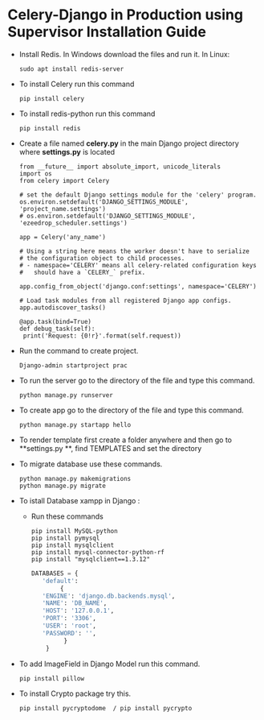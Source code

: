 # Celery-Django in Production using Supervisor Installation Guide
 - Install Redis. In Windows download the files and run it. In Linux:
   ```
   sudo apt install redis-server
   ```
 - To install Celery run this command
   ```
   pip install celery
   ```
 - To install redis-python run this command
   ```
   pip install redis
   ```
 - Create a file named **celery.py** in the main Django project directory where **settings.py** is located
   ```
   from __future__ import absolute_import, unicode_literals
   import os
   from celery import Celery

   # set the default Django settings module for the 'celery' program.
   os.environ.setdefault('DJANGO_SETTINGS_MODULE', 'project_name.settings')
   # os.environ.setdefault('DJANGO_SETTINGS_MODULE', 'ezeedrop_scheduler.settings')

   app = Celery('any_name')

   # Using a string here means the worker doesn't have to serialize
   # the configuration object to child processes.
   # - namespace='CELERY' means all celery-related configuration keys
   #   should have a `CELERY_` prefix.

   app.config_from_object('django.conf:settings', namespace='CELERY')
   
   # Load task modules from all registered Django app configs.
   app.autodiscover_tasks()

   @app.task(bind=True)
   def debug_task(self):
   	print('Request: {0!r}'.format(self.request))
   ```   
   
 - Run the command to create project.
   ```
   Django-admin startproject prac
   ```
   
 - To run the server go to the directory of the file and type this command.
   ```
   python manage.py runserver
   ```
 - To create app go to the directory of the file and type this command.
   ```
   python manage.py startapp hello
   ```
 - To render template first create a folder anywhere and then go to **settings.py **, find TEMPLATES and set the directory
 - To migrate database use these commands.
   ```
   python manage.py makemigrations
   python manage.py migrate
   ```
 - To istall Database xampp in Django :
   - Run these commands
     ```
     pip install MySQL-python
     pip install pymysql
     pip install mysqlclient
     pip install mysql-connector-python-rf
     pip install "mysqlclient==1.3.12"
     ```
     
     ```Python
     DATABASES = {
		'default':  
			 {
		'ENGINE': 'django.db.backends.mysql',
		'NAME': 'DB_NAME',
		'HOST': '127.0.0.1',
		'PORT': '3306',
		'USER': 'root',
		'PASSWORD': '',
			  }  
		 }
     ```
 - To add ImageField in Django Model run this command.
   ```
   pip install pillow
   ```
 - To install Crypto package try this.
   ```
   pip install pycryptodome  / pip install pycrypto
   ```


